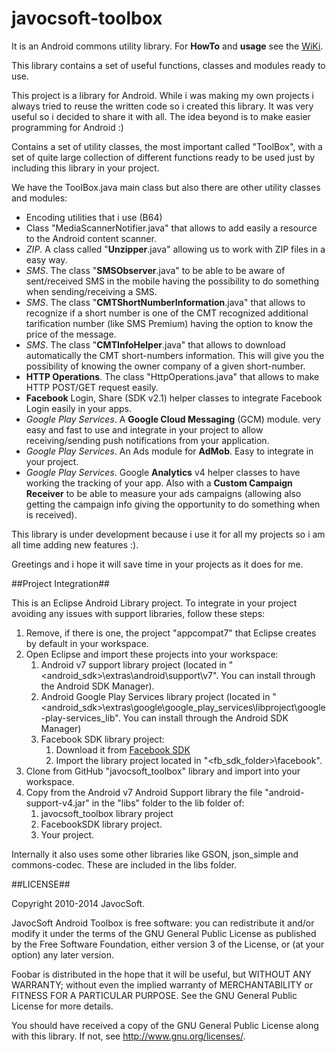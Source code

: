 javocsoft-toolbox
=================

It is an Android commons utility library. For <b>HowTo</b> and <b>usage</b> see the [WiKi](https://github.com/javocsoft/javocsoft-toolbox/wiki).

This library contains a set of useful functions, classes and modules ready to use.

This project is a library for Android. While i was making my own projects i always tried to reuse the written code so i created this library. It was very useful so i decided to share it with all. The idea beyond is to make easier programming for Android :)

Contains a set of utility classes, the most important called "ToolBox", with a set of quite large collection of different functions ready to be used just by including this library in your project.

We have the ToolBox.java main class but also there are other utility classes and modules:

* Encoding utilities that i use (B64)
* Class "MediaScannerNotifier.java" that allows to add easily a resource to the Android content scanner.
* <i>ZIP</i>. A class called "<b>Unzipper</b>.java" allowing us to work with ZIP files in a easy way.
* <i>SMS</i>. The class "<b>SMSObserver</b>.java" to be able to be aware of sent/received SMS in the mobile having the possibility to do something when sending/receiving a SMS.
* <i>SMS</i>. The class "<b>CMTShortNumberInformation</b>.java" that allows to recognize if a short number is one of the CMT recognized additional tarification number (like SMS Premium) having the option to know the price of the message.
* <i>SMS</i>. The class "<b>CMTInfoHelper</b>.java" that allows to download automatically the CMT short-numbers information. This will give you the possibility of knowing the owner company of a given short-number.
* <b>HTTP Operations</b>. The class "HttpOperations.java" that allows to make HTTP POST/GET request easily.
* <b>Facebook</b> Login, Share (SDK v2.1) helper classes to integrate Facebook Login easily in your apps.
* <i>Google Play Services</i>. A <b>Google Cloud Messaging</b> (GCM) module. very easy and fast to use and integrate in your project to allow receiving/sending push notifications from your application.
* <i>Google Play Services</i>. An Ads module for <b>AdMob</b>. Easy to integrate in your project.
* <i>Google Play Services</i>. Google <b>Analytics</b> v4 helper classes to have working the tracking of your app. Also with a <b>Custom Campaign Receiver</b> to be able to measure your ads campaigns (allowing also getting the campaign info giving the opportunity to do something when is received).

This library is under development because i use it for all my projects so i am all time adding new features :).


Greetings and i hope it will save time in your projects as it does for me.

##Project Integration##

This is an Eclipse Android Library project. To integrate in your project avoiding any issues with support libraries, follow these steps:  

1. Remove, if there is one, the project "appcompat7" that Eclipse creates by default in your workspace.
2. Open Eclipse and import these projects into your workspace:
	1. Android v7 support library project (located in "<android_sdk>\extras\android\support\v7". You can install through the Android SDK Manager).
	2. Android Google Play Services library project (located in "<android_sdk>\extras\google\google_play_services\libproject\google-play-services_lib". You can install through the Android SDK Manager)
	3. Facebook SDK library project:
		1. Download it from <a href="https://developers.facebook.com/docs/android/downloads/">Facebook SDK</a>
		2. Import the library project located in "<fb_sdk_folder>\facebook".
3. Clone from GitHub "javocsoft_toolbox" library and import into your workspace.
4. Copy from the Android v7 Android Support library the file "android-support-v4.jar" in the "libs" folder to the lib folder of:
	1. javocsoft_toolbox library project
	2. FacebookSDK library project.
	3. Your project.

Internally it also uses some other libraries like GSON, json_simple and commons-codec. These are included in the libs folder. 

##LICENSE##

Copyright 2010-2014 JavocSoft.

JavocSoft Android Toolbox is free software: you can redistribute it 
and/or modify it under the terms of the GNU General Public License as 
published by the Free Software Foundation, either version 3 of the 
License, or (at your option) any later version.

Foobar is distributed in the hope that it will be useful,
but WITHOUT ANY WARRANTY; without even the implied warranty of
MERCHANTABILITY or FITNESS FOR A PARTICULAR PURPOSE.  See the
GNU General Public License for more details.

You should have received a copy of the GNU General Public License
along with this library.  If not, see <http://www.gnu.org/licenses/>.
